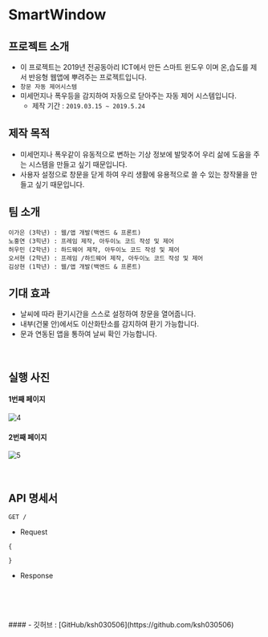 # SmartWindow


## 프로젝트 소개
* 이 프로젝트는 2019년 전공동아리 ICT에서 만든 스마트 윈도우 이며 온,습도를 제서 반응형 웹앱에 뿌려주는 프로젝트입니다.
* ```창문 자동 제어시스템```
* 미세먼지나 폭우등을 감지하여 자동으로 닫아주는 자동 제어 시스템입니다.
  * 제작 기간 : ```2019.03.15 ~ 2019.5.24```


## 제작 목적
* 미세먼지나 폭우같이 유동적으로 변하는 기상 정보에 발맞추어 우리 삶에 도움을 주는 시스템을 만들고 싶기 때문입니다.
* 사용자 설정으로 창문을 닫게 하여 우리 생활에 유용적으로 쓸 수 있는 창작물을 만들고 싶기 때문입니다.


## 팀 소개
```
이가은 (3학년) : 웹/앱 개발(백엔드 & 프론트)
노홍연 (3힉년) : 프레임 제작, 아두이노 코드 작성 및 제어 
허우민 (2학년) : 하드웨어 제작, 아두이노 코드 작성 및 제어 
오서현 (2학년) : 프레임 /하드웨어 제작, 아두이노 코드 작성 및 제어 
김상현 (1학년) : 웹/앱 개발(백엔드 & 프론트)
```


## 기대 효과
* 날씨에 따라 환기시간을 스스로 설정하여 창문을 열어줍니다.
* 내부(건물 안)에서도 이산화탄소를 감지하여 환기 가능합니다.
* 문과 연동된 앱을 통하여 날씨 확인 가능합니다.

<br/>

## 실행 사진
   #### 1번째 페이지
![4](https://user-images.githubusercontent.com/49680038/78544161-ae87f680-7834-11ea-8728-f1846d05b0e7.png)
   #### 2번째 페이지
![5](https://user-images.githubusercontent.com/49680038/78544208-c0699980-7834-11ea-8458-d38bd443be5e.png)

<br/>

## API 명세서
```
GET /
```
- Request
```
{

}
```

- Response
```

```

<br/>
<br/>
<br/>
#### - 깃허브 : [GitHub/ksh030506](https://github.com/ksh030506)
